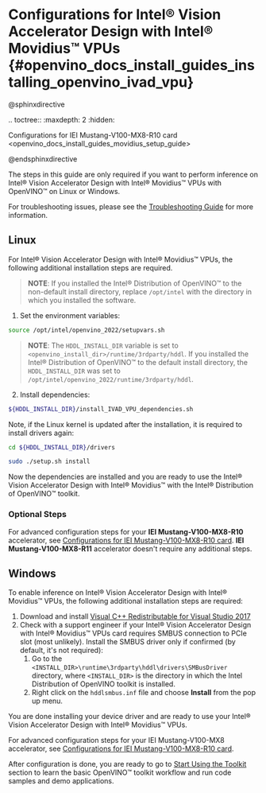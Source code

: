 # Configurations for Intel® Vision Accelerator Design with Intel® Movidius™ VPUs  {#openvino_docs_install_guides_installing_openvino_ivad_vpu}

@sphinxdirective

.. toctree::
   :maxdepth: 2
   :hidden:

   Configurations for IEI Mustang-V100-MX8-R10 card <openvino_docs_install_guides_movidius_setup_guide>
        
@endsphinxdirective


The steps in this guide are only required if you want to perform inference on Intel® Vision Accelerator Design with Intel® Movidius™ VPUs with OpenVINO™ on Linux or Windows.

For troubleshooting issues, please see the [Troubleshooting Guide](troubleshooting.md) for more information.

## Linux

For Intel® Vision Accelerator Design with Intel® Movidius™ VPUs, the following additional installation steps are required.

> **NOTE**: If you installed the Intel® Distribution of OpenVINO™ to the non-default install directory, replace `/opt/intel` with the directory in which you installed the software.

1. Set the environment variables:
```sh
source /opt/intel/openvino_2022/setupvars.sh
```
> **NOTE**: The `HDDL_INSTALL_DIR` variable is set to `<openvino_install_dir>/runtime/3rdparty/hddl`. If you installed the Intel® Distribution of OpenVINO™ to the default install directory, the `HDDL_INSTALL_DIR` was set to `/opt/intel/openvino_2022/runtime/3rdparty/hddl`.

2. Install dependencies:
```sh
${HDDL_INSTALL_DIR}/install_IVAD_VPU_dependencies.sh
```
Note, if the Linux kernel is updated after the installation, it is required to install drivers again: 
```sh
cd ${HDDL_INSTALL_DIR}/drivers
```
```sh
sudo ./setup.sh install
```
Now the dependencies are installed and you are ready to use the Intel® Vision Accelerator Design with Intel® Movidius™ with the Intel® Distribution of OpenVINO™ toolkit.

### Optional Steps

For advanced configuration steps for your **IEI Mustang-V100-MX8-R10** accelerator, see [Configurations for IEI Mustang-V100-MX8-R10 card](movidius-setup-guide.md). **IEI Mustang-V100-MX8-R11** accelerator doesn't require any additional steps. 

## Windows

To enable inference on Intel® Vision Accelerator Design with Intel® Movidius™ VPUs, the following additional installation steps are required:

  1. Download and install <a href="https://www.microsoft.com/en-us/download/details.aspx?id=48145">Visual C++ Redistributable for Visual Studio 2017</a>
  2. Check with a support engineer if your Intel® Vision Accelerator Design with Intel® Movidius™ VPUs card requires SMBUS connection to PCIe slot (most unlikely). Install the SMBUS driver only if confirmed (by default, it's not required):
      1. Go to the `<INSTALL_DIR>\runtime\3rdparty\hddl\drivers\SMBusDriver` directory, where `<INSTALL_DIR>` is the directory in which the Intel Distribution of OpenVINO toolkit is installed.
      2. Right click on the `hddlsmbus.inf` file and choose **Install** from the pop up menu.

You are done installing your device driver and are ready to use your Intel® Vision Accelerator Design with Intel® Movidius™ VPUs.

For advanced configuration steps for your IEI Mustang-V100-MX8 accelerator, see [Configurations for IEI Mustang-V100-MX8-R10 card](movidius-setup-guide.md).

After configuration is done, you are ready to go to <a href="openvino_docs_install_guides_installing_openvino_windows.html#get-started">Start Using the Toolkit</a> section to learn the basic OpenVINO™ toolkit workflow and run code samples and demo applications.
